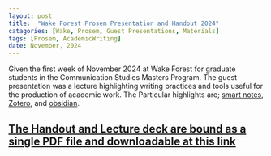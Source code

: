```yaml
---
layout: post
title:  "Wake Forest Prosem Presentation and Handout 2024"
catagories: [Wake, Prosem, Guest Presentations, Materials]
tags: [Prosem, AcademicWriting]
date: November, 2024
---
```

Given the first week of November 2024 at Wake Forest for graduate students in the Communication Studies Masters Program. The guest presentation was a lecture highlighting writing practices and tools useful for the production of academic work. The Particular highlights are; [smart notes](https://www.amazon.com/How-Take-Smart-Notes-Nonfiction/dp/1542866502), [Zotero](https://www.zotero.org/), and [obsidian](https://obsidian.md/).

## [The Handout and Lecture deck are bound as a single PDF file and downloadable at this link]()